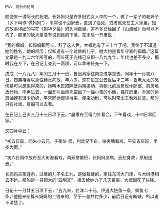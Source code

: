     四六、阿长的结局 

   顺便来一讲阿长的死吧。长妈妈只是许多旧式女人中的一个，做了一辈子的老妈子（乡下叫作“做妈妈”），平常也不回家去，直到了临死，或者就死在主人家里。她的故事详细的写在《朝华夕拾》的头两篇里，差不多已经因了《山海经》而可以不朽了，那里的缺点是没有说到她的下落，在末后一节里说：

   “我的保姆，长妈妈即阿长，辞了这人世，大概也有了三十年了吧。我终于不知道她的姓名，她的经历；仅知道有一个过继的儿子，她大约是青年守寡的孤孀。”这篇文章是一九二六年所写的，阿长死于光绪己亥即一八九九年，年代也差不多少，那时我在乡下，在日记上查到一两项，可以拿来补充一下。

   戊戌（一八九八）年闰三月十一日，鲁迅离家往南京进学堂去。同年十一月初八日，四弟椿寿以急性肺炎病故，年六岁。这在伯宜公去世后才二年，鲁老太太的感伤是可以想象得来的，她叫木匠把隔壁向南挪动，将朝北的后房改作卧室，前房堆放什物，不再进去，一面却叫画师凭空画了一幅小孩的小像，挂在房里。本家的远房妯娌有谦少奶奶，平常同她很谈得来，便来劝慰，可以时常出去看戏排遣。那时只有社戏，雇船可以去看。

   在日记上己亥三月十三日项下云，“晨乘舟至偏门外看会，下午看戏，十四日早回家。”

   又四月中云：

   “初五日晨，同朱小云兄，子衡伯 叔，利宾兄下舟，往夹塘看戏，平安吉庆班，半夜大雨。”

   “初六日雨中放舟至大树港看戏，鸿寿堂徽班，长妈妈发病，辰刻身故，原船送去。”

   长妈妈夫家姓余，过继的儿子名五九，是做裁缝的，家住东浦大门溇，与大树港相去不远。那船是一只顶大的“四明瓦”，撑去给她办了几天丧事，大概很花了些钱。

   日记十一月廿五日项下云，“五九来，付洋二十元，伊送大鲢鱼一条，鲫鱼七条，”他是来结算长妈妈的工钱来的，至于一总共付多少，前后日记有断缺，所以说不清楚了。

